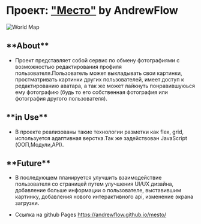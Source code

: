 # Проект: <a href="https://andrewflow.github.io/mesto/">"Место"</a> by AndrewFlow

![World Map](https://user-images.githubusercontent.com/95470563/188946210-820b2761-0495-47f5-a6ff-36c7483bba77.svg)

<h2>**About**</h2>

* Проект представляет собой сервис по обмену фотографиями с возможностью редактирования профиля пользователя.Пользователь может выкладывать свои картинки, простматривать картинки других пользователей, имеет доступ к редактированию аватара, а так же может лайкнуть понравившуюься ему фотографию (будь то его собственная фотография или фотография другого пользователя).

<h2>**in Use**</h2>

* В проекте реализованы такие технологии разметки как flex, grid, используется адаптивная верстка.Так же задействован JavaScript (ООП,Модули,API). 

<h2>**Future**</h2>

* В последующем планируется улучшить взаимодействие пользователя со страницей путем улучшения UI/UX дизайна, добавление больше информации о пользователе, выставившим картинку, добавления нового интерактивного api, изменение экрана загрузки.

* Ссылка на github Pages  https://andrewflow.github.io/mesto/

</body>

###




